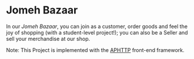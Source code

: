 __Jomeh Bazaar__
===
In our *Jomeh Bazaar*, you can join as a customer, order goods and feel the joy of shopping
(with a student-level project!); you can also be a Seller and sell your merchandise at our shop.

Note: This Project is implemented with the [APHTTP](https://github.com/UTAP/APHTTP) front-end framework.

